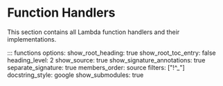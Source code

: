 # Function Handlers

This section contains all Lambda function handlers and their implementations.

::: functions
    options:
      show_root_heading: true
      show_root_toc_entry: false
      heading_level: 2
      show_source: true
      show_signature_annotations: true
      separate_signature: true
      members_order: source
      filters: ["!^_"]
      docstring_style: google
      show_submodules: true
